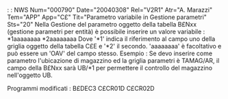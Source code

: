  :  : NWS Num="000790" Date="20040308" Rel="V2R1" Atr="A. Marazzi" Tem="APP" App="C£" Tit="Parametro variabile in Gestione parametri" Sts="20"
Nella Gestione del parametro oggetto della tabella B£Nxx (gestione parametri per entità) è possibile
inserire un valore variabile  : 
*1aaaaaaaa
*2aaaaaaaa
Dove '*1' indica il riferimento al campo uno della griglia oggetto della tabella C£E e '*2' il secondo. 'aaaaaaaa' è facoltativo e può essere un 'OAV' del campo stesso.
Esempio : 
Se devo inserire come parametro l'ubicazione di magazzino ed la griglia parametri è  TAMAG/AR, il campo della B£Nxx sarà  UB/*1 per permettere il controllo del magazzino nell'oggetto UB.

Programmi modificati : 
B£DEC3
C£CR01D
C£CR02D
